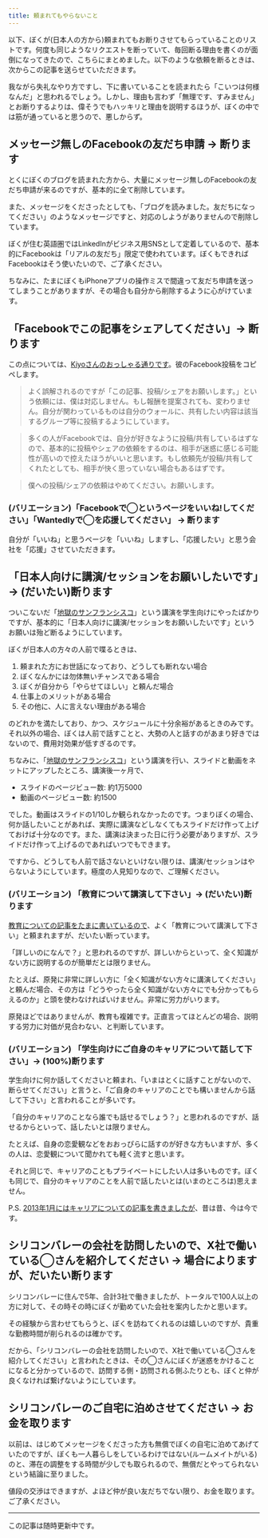 ```yaml
---
title: 頼まれてもやらないこと
---
```


以下、ぼくが(日本人の方から)頼まれてもお断りさせてもらっていることのリストです。何度も同じようなリクエストを断っていて、毎回断る理由を書くのが面倒になってきたので、こちらにまとめました。以下のような依頼を断るときは、次からこの記事を送らせていただきます。

我ながら失礼なやり方ですし、下に書いていることを読まれたら「こいつは何様なんだ」と思われるでしょう。しかし、理由も言わず「無理です、すみません」とお断りするよりは、偉そうでもハッキリと理由を説明するほうが、ぼくの中では筋が通っていると思うので、悪しからず。

## メッセージ無しのFacebookの友だち申請 → 断ります

とくにぼくのブログを読まれた方から、大量にメッセージ無しのFacebookの友だち申請が来るのですが、基本的に全て削除しています。

また、メッセージをくださったとしても、「ブログを読みました。友だちになってください」のようなメッセージですと、対応のしようがありませんので削除しています。

ぼくが住む英語圏ではLinkedInがビジネス用SNSとして定着しているので、基本的にFacebookは「リアルの友だち」限定で使われています。ぼくもできればFacebookはそう使いたいので、ご了承ください。

ちなみに、たまにぼくもiPhoneアプリの操作ミスで間違って友だち申請を送ってしまうことがありますが、その場合も自分から削除するように心がけています。

## 「Facebookでこの記事をシェアしてください」→ 断ります

この点については、[Kiyoさんのおっしゃる通りです](http://chibicode.com/assets/images/things-i-wont-do/kiyo.png)。彼のFacebook投稿をコピペします。

> よく誤解されるのですが「この記事、投稿/シェアをお願いします。」という依頼には、僕は対応しません。もし報酬を提案されても、変わりません。自分が関わっているものは自分のウォールに、共有したい内容は該当するグループ等に投稿するようにしています。

> 多くの人がFacebookでは、自分が好きなように投稿/共有しているはずなので、基本的に投稿やシェアの依頼をするのは、相手が迷惑に感じる可能性が高いので控えたほうがいいと思います。もし依頼先が投稿/共有してくれたとしても、相手が快く思っていない場合もあるはずです。

> 僕への投稿/シェアの依頼はやめてください。お願いします。

### (バリエーション)「Facebookで◯というページをいいね!してください」「Wantedlyで◯を応援してください」 → 断ります

自分が「いいね」と思うページを「いいね」しますし、「応援したい」と思う会社を「応援」させていただきます。

## 「日本人向けに講演/セッションをお願いしたいです」→ (だいたい)断ります

ついこないだ「[地獄のサンフランシスコ](http://chibicode.com/sf-hell/)」という講演を学生向けにやったばかりですが、基本的に「日本人向けに講演/セッションをお願いしたいです」というお願いは殆ど断るようにしています。

ぼくが日本人の方々の人前で喋るときは、

1. 頼まれた方にお世話になっており、どうしても断れない場合
2. ぼくなんかには勿体無いチャンスである場合
3. ぼくが自分から「やらせてほしい」と頼んだ場合
4. 仕事上のメリットがある場合
5. その他に、人に言えない理由がある場合

のどれかを満たしており、かつ、スケジュールに十分余裕があるときのみです。それ以外の場合、ぼくは人前で話すことと、大勢の人と話すのがあまり好きではないので、費用対効果が低すぎるのです。

ちなみに、「[地獄のサンフランシスコ](http://chibicode.com/sf-hell/)」という講演を行い、スライドと動画をネットにアップしたところ、講演後一ヶ月で、

- スライドのページビュー数: 約1万5000
- 動画のページビュー数: 約1500

でした。動画はスライドの1/10しか観られなかったのです。つまりぼくの場合、何か話したいことがあれば、実際に講演などしなくてもスライドだけ作って上げておけば十分なのです。また、講演は決まった日に行う必要がありますが、スライドだけ作って上げるのであればいつでもできます。

ですから、どうしても人前で話さないといけない限りは、講演/セッションはやらないようにしています。極度の人見知りなので、ご理解ください。

### (バリエーション) 「教育について講演して下さい」→ (だいたい)断ります

[教育についての記事をたまに書いているので](http://chibicode.com/yomikaki-soroban-monogatari/)、よく「教育について講演して下さい」と頼まれますが、だいたい断っています。

「詳しいのになんで？」と思われるのですが、詳しいからといって、全く知識がない方に説明するのが簡単だとは限りません。

たとえば、原発に非常に詳しい方に「全く知識がない方々に講演してください」と頼んだ場合、その方は「どうやったら全く知識がない方々にでも分かってもらえるのか」と頭を使わなければいけません。非常に労力がいります。

原発ほどではありませんが、教育も複雑です。正直言ってほとんどの場合、説明する労力に対価が見合わない、と判断しています。

### (バリエーション) 「学生向けにご自身のキャリアについて話して下さい」→ (100%)断ります

学生向けに何か話してくださいと頼まれ、「いまはとくに話すことがないので、断らせてください」と言うと、「ご自身のキャリアのことでも構いませんから話して下さい」と言われることが多いです。

「自分のキャリアのことなら誰でも話せるでしょう？」と思われるのですが、話せるからといって、話したいとは限りません。

たとえば、自身の恋愛観などをおおっぴらに話すのが好きな方もいますが、多くの人は、恋愛観について聞かれても軽く流すと思います。

それと同じで、キャリアのこともプライベートにしたい人は多いものです。ぼくも同じで、自分のキャリアのことを人前で話したいとは(いまのところは)思えません。

P.S. [2013年1月にはキャリアについての記事を書きましたが](http://engineer.typemag.jp/article/shusaku-uesugi-5)、昔は昔、今は今です。

## シリコンバレーの会社を訪問したいので、X社で働いている◯さんを紹介してください → 場合によりますが、だいたい断ります

シリコンバレーに住んで5年、合計3社で働きましたが、トータルで100人以上の方に対して、その時その時にぼくが勤めていた会社を案内したかと思います。

その経験から言わせてもらうと、ぼくを訪ねてくれるのは嬉しいのですが、貴重な勤務時間が削られるのは確かです。

だから、「シリコンバレーの会社を訪問したいので、X社で働いている◯さんを紹介してください」と言われたときは、その◯さんにぼくが迷惑をかけることになると分かっているので、訪問する側・訪問される側ふたりとも、ぼくと仲が良くなければ繋げないようにしています。

## シリコンバレーのご自宅に泊めさせてください → お金を取ります

以前は、はじめてメッセージをくださった方も無償でぼくの自宅に泊めてあげていたのですが、ぼくも一人暮らしをしているわけではない(ルームメイトがいる)のと、滞在の調整をする時間が少しでも取られるので、無償だとやってられないという結論に至りました。

値段の交渉はできますが、よほど仲が良い友だちでない限り、お金を取ります。ご了承ください。

---

この記事は随時更新中です。
